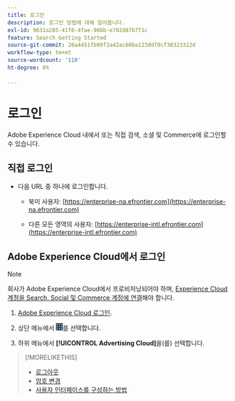 ```yaml
---
title: 로그인
description: 로그인 방법에 대해 알아봅니다.
exl-id: 9631a285-41f6-4fae-966b-e702d87b7f1c
feature: Search Getting Started
source-git-commit: 26a4451fb09f2a42ac60ba123ddf0cf38323312d
workflow-type: tm+mt
source-wordcount: '110'
ht-degree: 0%

---
```


# 로그인

Adobe Experience Cloud 내에서 또는 직접 검색, 소셜 및 Commerce에 로그인할 수 있습니다.

## 직접 로그인

* 다음 URL 중 하나에 로그인합니다.

   * 북미 사용자: [https://enterprise-na.efrontier.com](https://enterprise-na.efrontier.com)

   * 다른 모든 영역의 사용자: [https://enterprise-intl.efrontier.com](https://enterprise-intl.efrontier.com)

## Adobe Experience Cloud에서 로그인

>[!NOTE]
>
>회사가 Adobe Experience Cloud에서 프로비저닝되어야 하며, [Experience Cloud 계정을 Search, Social 및 Commerce 계정에 연결](https://experiencecloud.adobe.com/resources/help/ko_KR/mcloud/organizations.html)해야 합니다.

1. [Adobe Experience Cloud 로그인](https://experienceleague.adobe.com/docs/core-services/interface/experience-cloud.html?lang=ko#signin).

1. 상단 메뉴에서 ![솔루션 선택기](/help/search-social-commerce/assets/menu-icon.png "솔루션 선택기")를 선택합니다.

1. 하위 메뉴에서 **[!UICONTROL Advertising Cloud]**&#x200B;을(를) 선택합니다.

>[!MORELIKETHIS]
>
>* [로그아웃](sign-out.md)
>* [암호 변경](/help/search-social-commerce/tools/password-change.md)
>* [사용자 인터페이스를 구성하는 방법](user-interface.md)
